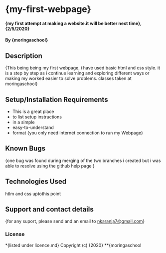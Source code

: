 # {my-first-webpage}
#### {my first attempt at making a website.it will be better next time}, {2/5/2020}
#### By **{moringaschool}**
## Description
{This being being my first webpage, i have used basic html and css style. it is a step by step as i continue learning and exploring different ways or making my worked easier to solve problems. classes taken at moringaschool}
## Setup/Installation Requirements
* This is a great place
* to list setup instructions
* in a simple
* easy-to-understand
* format
{you only need internet connection to run my Webpage}
## Known Bugs
{one bug was found during merging of the two branches i created but i was able to resolve using the github help page }
## Technologies Used
htlm and css uptothis point
## Support and contact details
{for any suport, please send and an email to nkaranja7@gmail.com}
### License
*{listed under licence.md}
Copyright (c) {2020} **{moringaschool
